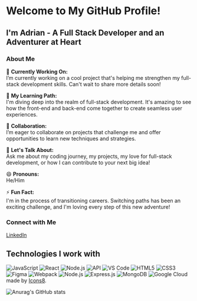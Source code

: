 # Welcome to My GitHub Profile!

## I'm Adrian - A Full Stack Developer and an Adventurer at Heart

### About Me

🔭 **Currently Working On:**  
I’m currently working on a cool project that's helping me strengthen my full-stack development skills. Can't wait to share more details soon!

🌱 **My Learning Path:**  
I'm diving deep into the realm of full-stack development. It's amazing to see how the front-end and back-end come together to create seamless user experiences.

👯 **Collaboration:**  
I’m eager to collaborate on projects that challenge me and offer opportunities to learn new techniques and strategies.

💬 **Let's Talk About:**  
Ask me about my coding journey, my projects, my love for full-stack development, or how I can contribute to your next big idea!

😄 **Pronouns:**  
He/Him

⚡ **Fun Fact:**  
I'm in the process of transitioning careers. Switching paths has been an exciting challenge, and I'm loving every step of this new adventure!

### Connect with Me

[LinkedIn](https://www.linkedin.com/in/adrianmayfield)
  
## Technologies I work with

![JavaScript](https://img.icons8.com/color/48/000000/javascript.png)
![React](https://img.icons8.com/color/48/000000/react-native.png)
![Node.js](https://img.icons8.com/color/48/000000/nodejs.png)
![API](https://img.icons8.com/ios/50/ffffff/api-settings.png)
![VS Code](https://img.icons8.com/color/48/000000/visual-studio-code-2019.png)
![HTML5](https://img.icons8.com/color/48/000000/html-5--v1.png)
![CSS3](https://img.icons8.com/color/48/000000/css3.png)
![Figma](https://img.icons8.com/color/48/000000/figma.png)
![Webpack](https://img.icons8.com/dusk/64/000000/webpack.png)
![Node.js](https://img.icons8.com/color/48/000000/nodejs.png)
![Express.js](https://img.icons8.com/color/48/000000/express.png)
![MongoDB](https://img.icons8.com/color/48/000000/mongodb.png)
![Google Cloud](https://img.icons8.com/color/48/000000/google-cloud.png)
made by [Icons8](https://www.icons8.com).

![Anurag's GitHub stats](https://github-readme-stats.vercel.app/api?username=amay0808&show_icons=true)


